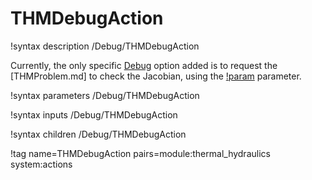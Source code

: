 # THMDebugAction

!syntax description /Debug/THMDebugAction

Currently, the only specific [Debug](syntax/Debug/index.md) option added is
to request the [THMProblem.md] to check the Jacobian, using the [!param](/Debug/THMDebugAction/check_jacobian)
parameter.

!syntax parameters /Debug/THMDebugAction

!syntax inputs /Debug/THMDebugAction

!syntax children /Debug/THMDebugAction

!tag name=THMDebugAction pairs=module:thermal_hydraulics system:actions

